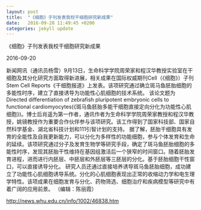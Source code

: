 ```yaml
---
layout: post
title:  "《细胞》子刊发表我校干细胞研究新成果"
date:   2016-09-28 11:49:45 +0200
categories: jekyll update
---
```

《细胞》子刊发表我校干细胞研究新成果

2016-09-20

新闻网讯（通讯员杨雪）9月13日，生命科学学院周荣家和程汉华教授实验室在干细胞及其分化研究方面取得新进展，相关成果在国际权威期刊Cell（《细胞》）子刊Stem Cell Reports《干细胞报道》上发表。该项研究通过确立斑马鱼胚胎细胞的多能性时序，建立了直接诱导为功能性心肌细胞的技术系统。
该论文题为Directed differentiation of zebrafish pluripotent embryonic cells to functional cardiomyocytes(《斑马鱼胚胎多能干细胞直接定向分化为功能性心肌细胞》)。博士后肖遥为第一作者，通讯作者为生命科学学院周荣家教授和程汉华教授，姚镜教授作为重要合作伙伴参与该项研究。该工作得到了国家科技部、国家自然科学基金、湖北省科技计划和111引智计划的支持。
据了解，胚胎干细胞具有发育的全能性及自我更新能力，可以分化为多样性的功能细胞，参与个体发育和生命的延续。该项研究通过分子及发育生物学等研究手段，确定了斑马鱼胚胎细胞的多能性时序，发现其胚胎干性维持在基因组激活后一个狭窄的时间窗口。随着胚胎发育进程，进而进行内胚层、中胚层和外胚层等三胚层的分化。基于胚胎细胞干性窗口，可以直接诱导分化。
研究人员还通过直接培养诱导斑马鱼胚胎细胞，成功建立了功能性心肌细胞诱导系统。分化的心肌细胞表现出正常的收缩动力学和电生理学特性。该项成果在细胞发育与分化、药物筛选、细胞治疗和疾病模型等研究中有着广阔的应用前景。
（编辑：陈丽霞）

http://news.whu.edu.cn/info/1002/46838.htm